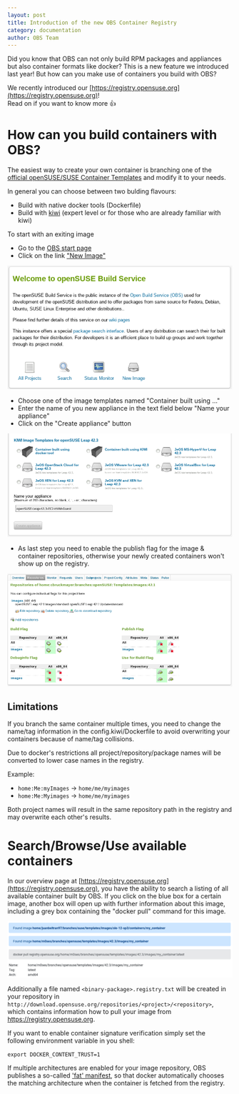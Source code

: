 ```yaml
---
layout: post
title: Introduction of the new OBS Container Registry
category: documentation
author: OBS Team
---
```


Did you know that OBS can not only build RPM packages and appliances but also container formats like docker?
This is a new feature we introduced last year!
But how can you make use of containers you build with OBS?

We recently introduced our [https://registry.opensuse.org](https://registry.opensuse.org)!  
Read on if you want to know more :+1:


# How can you build containers with OBS?

The easiest way to create your own container is branching
one of the [official openSUSE/SUSE Container Templates](https://build.opensuse.org/image_templates) and modify it to your needs.

In general you can choose between two bulding flavours:

* Build with native docker tools (Dockerfile)
* Build with [kiwi](https://suse.github.io/kiwi/building/build_docker_container.html) (expert level or for those who are already familiar with kiwi)

To start with an exiting image

* Go to the [OBS start page](https://build.opensuse.org/)
* Click on the link ["New Image"](https://build.opensuse.org/image_templates)

![New Image](/images/posts/new_image.png)

* Choose one of the image templates named "Container built using ..."
* Enter the name of you new appliance in the text field below "Name your appliance"
* Click on the "Create appliance" button

![Container overview](/images/posts/container_overview.png)

* As last step you need to enable the publish flag for the image & container repositories,
otherwise your newly created containers won't show up on the registry.

![Enable Publishing](/images/posts/enable_publishing.png)


## Limitations

If you branch the same container multiple times, you need to change the name/tag
information in the config.kiwi/Dockerfile to avoid overwriting your containers
because of name/tag collisions.

Due to docker's restrictions all project/repository/package names will be
converted to lower case names in the registry.

Example:

* `home:Me:myImages` -> `home/me/myimages`
* `home:Me:Myimages` -> `home/me/myimages`

Both project names will result in the same repository path in the registry and
may overwrite each other's results.


# Search/Browse/Use available containers

In our overview page at [https://registry.opensuse.org](https://registry.opensuse.org),
you have the ability to search a listing
of all available container built by OBS. If you click on the blue box for a
certain image, another box will open up with further information about this
image, including a grey box containing the "docker pull" command for this image.

![Container details](/images/posts/registry.opensuse.org-container-details.png)

Additionally a file named `<binary-package>.registry.txt` will be created
in your repository in `http://download.opensuse.org/repositories/<project>/<repository>`,
which contains information how to pull your image from https://registry.opensuse.org.

If you want to enable container signature verification simply set the following
environment variable in you shell:

```
export DOCKER_CONTENT_TRUST=1
```

If multiple architectures are enabled for your image repository,
OBS publishes a so-called ['fat' manifest](https://docs.docker.com/registry/spec/manifest-v2-2/#example-manifest-list),
so that docker automatically chooses the matching architecture 
when the container is fetched from the registry.
